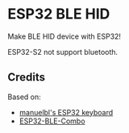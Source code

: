 # ESP32 BLE HID

Make BLE HID device with ESP32! 

ESP32-S2 not support bluetooth.

## Credits

Based on: 

- [manuelbl's ESP32 keyboard](https://gist.github.com/manuelbl/66f059effc8a7be148adb1f104666467)
- [ESP32-BLE-Combo](https://github.com/blackketter/ESP32-BLE-Combo/)